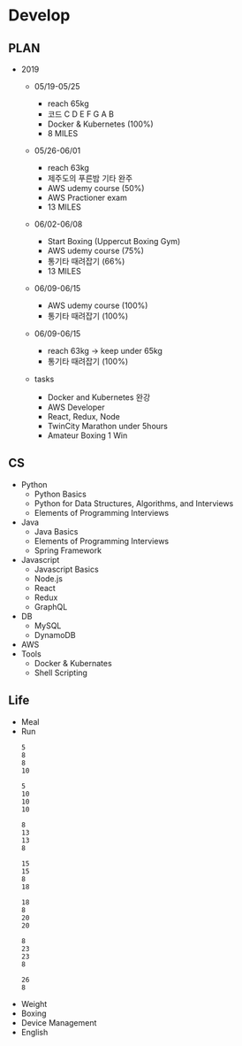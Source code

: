 # Develop

## PLAN
* 2019
  * 05/19-05/25
    * reach 65kg
    * 코드 C D E F G A B
    * Docker & Kubernetes (100%)
    * 8 MILES
  * 05/26-06/01
    * reach 63kg
    * 제주도의 푸른밤 기타 완주
    * AWS udemy course (50%)
    * AWS Practioner exam
    * 13 MILES
  * 06/02-06/08
    * Start Boxing (Uppercut Boxing Gym)
    * AWS udemy course (75%)
    * 통기타 때려잡기 (66%)
    * 13 MILES
  * 06/09-06/15
    * AWS udemy course (100%)
    * 통기타 때려잡기 (100%)
  * 06/09-06/15
    * reach 63kg -> keep under 65kg 
    * 통기타 때려잡기 (100%)
    
  * tasks
    * Docker and Kubernetes 완강
    * AWS Developer
    * React, Redux, Node
    * TwinCity Marathon under 5hours
    * Amateur Boxing 1 Win

## CS
* Python
  * Python Basics
  * Python for Data Structures, Algorithms, and Interviews
  * Elements of Programming Interviews
* Java
  * Java Basics
  * Elements of Programming Interviews
  * Spring Framework
* Javascript
  * Javascript Basics
  * Node.js
  * React
  * Redux
  * GraphQL
* DB
  * MySQL
  * DynamoDB
* AWS
* Tools
  * Docker & Kubernates
  * Shell Scripting
  
## Life
* Meal
* Run
  ```
  5
  8
  8
  10

  5
  10
  10
  10 

  8
  13
  13
  8
  
  15
  15
  8
  18
  
  18
  8
  20
  20
  
  8
  23
  23
  8
  
  26
  8
  ```
* Weight
* Boxing
* Device Management
* English
